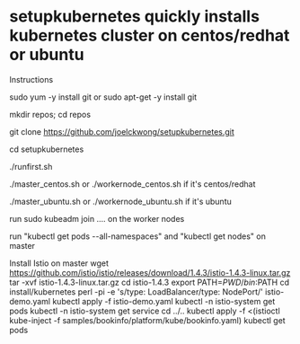 # setupkubernetes quickly installs kubernetes cluster on centos/redhat or ubuntu
Instructions

sudo yum -y install git or sudo apt-get -y install git

mkdir repos; cd repos

git clone https://github.com/joelckwong/setupkubernetes.git

cd setupkubernetes

./runfirst.sh

./master_centos.sh or ./workernode_centos.sh if it's centos/redhat

./master_ubuntu.sh or ./workernode_ubuntu.sh if it's ubuntu

run sudo kubeadm join .... on the worker nodes

run "kubectl get pods --all-namespaces" and "kubectl get nodes" on master

Install Istio on master
wget https://github.com/istio/istio/releases/download/1.4.3/istio-1.4.3-linux.tar.gz
tar -xvf istio-1.4.3-linux.tar.gz
cd istio-1.4.3
export PATH=$PWD/bin:$PATH
cd install/kubernetes
perl -pi -e 's/type: LoadBalancer/type: NodePort/' istio-demo.yaml
kubectl apply -f istio-demo.yaml
kubectl -n istio-system get pods
kubectl -n istio-system get service
cd ../..
kubectl apply -f <(istioctl kube-inject -f samples/bookinfo/platform/kube/bookinfo.yaml)
kubectl get pods
